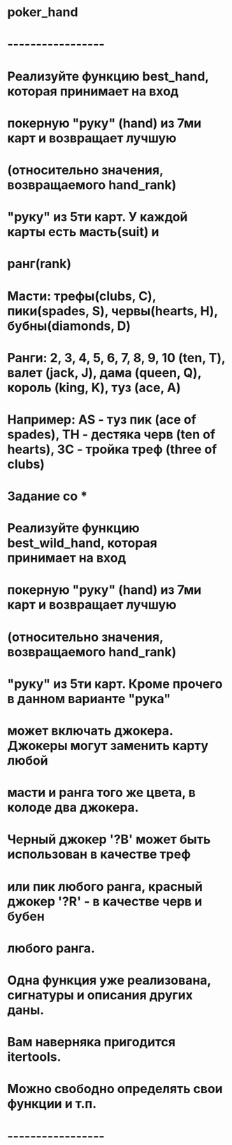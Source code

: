 # poker_hand

# -----------------
# Реализуйте функцию best_hand, которая принимает на вход
# покерную "руку" (hand) из 7ми карт и возвращает лучшую
# (относительно значения, возвращаемого hand_rank)
# "руку" из 5ти карт. У каждой карты есть масть(suit) и
# ранг(rank)
# Масти: трефы(clubs, C), пики(spades, S), червы(hearts, H), бубны(diamonds, D)
# Ранги: 2, 3, 4, 5, 6, 7, 8, 9, 10 (ten, T), валет (jack, J), дама (queen, Q), король (king, K), туз (ace, A)
# Например: AS - туз пик (ace of spades), TH - дестяка черв (ten of hearts), 3C - тройка треф (three of clubs)

# Задание со *
# Реализуйте функцию best_wild_hand, которая принимает на вход
# покерную "руку" (hand) из 7ми карт и возвращает лучшую
# (относительно значения, возвращаемого hand_rank)
# "руку" из 5ти карт. Кроме прочего в данном варианте "рука"
# может включать джокера. Джокеры могут заменить карту любой
# масти и ранга того же цвета, в колоде два джокера.
# Черный джокер '?B' может быть использован в качестве треф
# или пик любого ранга, красный джокер '?R' - в качестве черв и бубен
# любого ранга.

# Одна функция уже реализована, сигнатуры и описания других даны.
# Вам наверняка пригодится itertools.
# Можно свободно определять свои функции и т.п.
# -----------------
